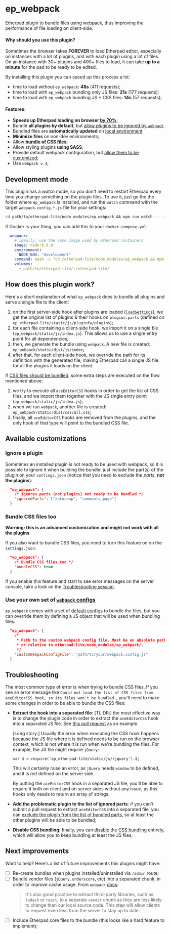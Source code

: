# ep_webpack
Etherpad plugin to bundle files using webpack, thus improving the performance of file loading on client-side.

#### Why should you use this plugin?

Sometimes the browser takes **FOREVER** to load Etherpad editor, especially on instances with a lot of plugins, and with each plugin using a lot of files. On an instance with 30+ plugins and 400+ files to load, it can take **up to a minute** for the pad to be ready to be edited.

By installing this plugin you can speed up this process a lot:

* time to load without `ep_webpack`: **48s** (411 requests);
* time to load with `ep_webpack` bundling only JS files: **21s** (177 requests);
* time to load with `ep_webpack` bundling JS + CSS files: **14s** (57 requests);

#### Features:

* **Speeds up Etherpad loading on browser [by 70%](#why-should-you-use-this-plugin)**;
* Bundle **all plugins by default**, but [allow plugins to be ignored by `webpack`](#ignore-a-plugin)
* Bundled files are **automatically updated** on [local environment](#development-mode)
* **Minimize files** on non-dev environments;
* Allow **[bundle of CSS files](#bundle-css-files-too)**;
* Allow styling plugins **using SASS**;
* Provide default webpack configuration, but [allow them to be customized](#use-your-own-set-of-webpack-configs);
* Use `webpack v.4`;

## Development mode

This plugin has a _watch_ mode, so you don't need to restart Etherpad every time you change something on the plugin files. To use it, just go the the folder where `ep_webpack` is installed, and run the `watch` command with the target `webpack.config.*.js` file for your settings:

```bash
cd path/to/etherpad-lite/node_modules/ep_webpack && npm run watch -- --config './webpack.config-withMinifyAndCss.js'
```

If Docker is your thing, you can add this to your `docker-compose.yml`:

```yml
  webpack:
    # ideally, use the same image used by Etherpad containers
    image: node:8.9.0
    environment:
      NODE_ENV: "development"
    command: bash -c "cd /etherpad-lite/node_modules/ep_webpack && npm run watch -- --config './webpack.config-withMinifyAndCss.js'"
    volumes:
      - path/to/etherpad-lite/:/etherpad-lite/
```

## How does this plugin work?

Here's a short explanation of what `ep_webpack` does to bundle all plugins and serve a single file to the client:

1. on the first server-side hook after plugins are loaded ([`loadSettings`](http://etherpad.org/doc/v1.7.0/#index_loadsettings)), we get the original list of plugins & their hooks on `plugins.parts` (defined on `ep_etherpad-lite/static/js/pluginfw/plugins`);
1. for each file containing a client-side hook, we import it on a single file (`ep_webpack/static/js/index.js`). This allows us to use a single entry point for all dependencies;
1. then, we generate the bundle using `webpack`. A new file is created: `ep_webpack/static/dist/js/index`;
1. after that, for each client-side hook, we override the path for its definition with the generated file, making Etherpad call a single JS file for all the plugins it loads on the client.

If [CSS files should be bundled](#bundle-css-files-too), some extra steps are executed on the flow mentioned above:

1. we try to execute all `aceEditorCSS` hooks in order to get the list of CSS files, and we import them together with the JS single entry point (`ep_webpack/static/js/index.js`);
1. when we run `webpack`, another file is created: `ep_webpack/static/dist/css/all.css`;
1. finally, all `aceEditorCSS` hooks are removed from the plugins, and the only hook of that type will point to the bundled CSS file.

## Available customizations

### Ignore a plugin

Sometimes an installed plugin is not ready to be used with webpack, so it is possible to ignore it when building the bundle: just include the part(s) of the plugin on your `settings.json` (notice that you need to exclude the _parts_, **not the plugins**):

```json
  "ep_webpack": {
    /* Ignores parts (not plugins) not ready to be bundled */
    "ignoredParts": ["autocomp", "comments_page"]
  }
```

### Bundle CSS files too

**Warning: this is an advanced customization and might not work with all the plugins**

If you also want to bundle CSS files, you need to turn this feature on on the `settings.json`:

```json
  "ep_webpack": {
    /* Bundle CSS files too */
    "bundleCSS": true
  }
```

If you enable this feature and start to see error messages on the server console, take a look on the [Troubleshooting session](#troubleshooting).

### Use your own set of [`webpack` configs](https://webpack.js.org/configuration/)

`ep_webpack` comes with a set of [default configs](webpack.config.js) to bundle the files, but you can override them by defining a JS object that will be used when bundling files:

```json
  "ep_webpack": {
    /*
     * Path to the custom webpack config file. Must be an absolute path,
     * or relative to etherpad-lite/node_modules/ep_webpack/.
     */
    "customWebpackConfigFile": "path/to/your/webpack.config.js"
  }
```

## Troubleshooting

The most common type of error is when trying to bundle CSS files. If you see an error message like `Could not load the list of CSS files from aceEditorCSS hook, so its files won't be bundled.`, you'll need to make some changes in order to be able to bundle the CSS files:

- **Extract the hook into a separated file**: [TL;DR:] the most effective way is to change the plugin code in order to extract the `aceEditorCSS` hook into a separated JS file. See [this pull request](https://github.com/jdittrich/ep_autocomp/pull/40) as an example.

  [Long story:] Usually the error when executing the CSS hook happens because the JS file where it is defined needs to be run on the browser context, which is not where it is run when we're bundling the files. For example, the JS file might require `jQuery`:

  ```
  var $ = require('ep_etherpad-lite/static/js/rjquery').$;
  ```

  This will certainly raise an error, as `jQuery` needs `window` to be defined, and it is *not* defined on the server side.

  By putting the `aceEditorCSS` hook in a separated JS file, you'll be able to require it both on client and on server sides without any issue, as this hooks only needs to return an array of strings.

- **Add the problematic plugin to the list of ignored parts**: if you can't submit a pull request to extract `aceEditorCSS` into a separated file, you can [exclude the plugin from the list of bundled parts](#ignore-a-plugin), so at least the other plugins will be able to be bundled;

- **Disable CSS bundling**: finally, you can [disable the CSS bundling](#bundle-css-files-too) entirely, which will allow you to keep bundling at least the JS files;

## Next improvements

Want to help? Here's a list of future improvements this plugins might have:

* [ ] Re-create bundles when plugins installed/uninstalled via `/admin` route;
* [ ] Bundle vendor files (`jQuery`, `underscore`, etc) into a separated chunk, in order to improve cache usage. From `webpack` [docs](https://webpack.js.org/guides/caching/#extracting-boilerplate):
  > It's also good practice to extract third-party libraries, such as `lodash` or `react`, to a separate `vendor` chunk as they are less likely to change than our local source code. This step will allow clients to request even less from the server to stay up to date.
* [ ] Include Etherpad core files to the bundle (this looks like a hard feature to implement);
